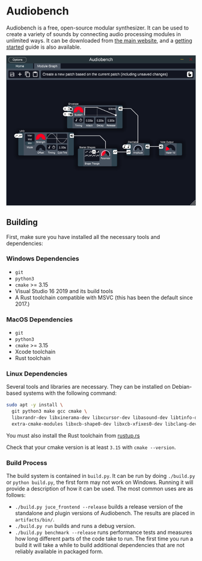 # Audiobench

Audiobench is a free, open-source modular synthesizer. It can be used to create
a variety of sounds by connecting audio processing modules in unlimited ways. It
can be downloaded from [the main website](https://bit.ly/audio_bench), and a
[getting started](https://joshua-maros.github.io/audiobench/book/getting_started.html)
guide is also available.

![Screenshot of a simple patch](docs/book/src/images/default_e.png)

## Building 

First, make sure you have installed all the necessary tools and dependencies:

### Windows Dependencies
- `git`
- `python3`
- `cmake` >= 3.15
- Visual Studio 16 2019 and its build tools
- A Rust toolchain compatible with MSVC (this has been the default since 2017.)

### MacOS Dependencies
- `git`
- `python3`
- `cmake` >= 3.15
- Xcode toolchain
- Rust toolchain

### Linux Dependencies
Several tools and libraries are necessary. They can be installed on Debian-based
systems with the following command:
```bash
sudo apt -y install \
  git python3 make gcc cmake \
  libxrandr-dev libxinerama-dev libxcursor-dev libasound-dev libtinfo-dev \
  extra-cmake-modules libxcb-shape0-dev libxcb-xfixes0-dev libclang-dev
```

You must also install the Rust toolchain from [rustup.rs](https://rustup.rs)

Check that your cmake version is at least `3.15` with `cmake --version`.

### Build Process

The build system is contained in `build.py`. It can be run by doing `./build.py`
or `python build.py`, the first form may not work on Windows. Running it will
provide a description of how it can be used. The most common uses are as
follows:
- `./build.py juce_frontend --release` builds a release version of the
  standalone and plugin versions of Audiobench. The results are placed in
  `artifacts/bin/`.
- `./build.py run` builds and runs a debug version.
- `./build.py benchmark --release` runs performance tests and measures how long
  different parts of the code take to run.
The first time you run a build it will take a while to build additional
dependencies that are not reliably available in packaged form.
